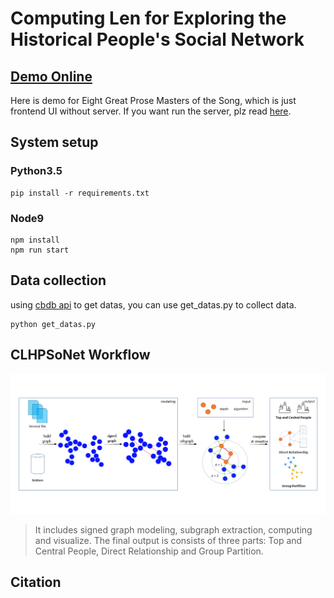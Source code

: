 # Computing Len for Exploring the Historical People's Social Network

## [Demo Online](http://h12345jack.github.io/CLHPSoNet)

Here is demo for Eight Great Prose Masters of the Song, which is just frontend UI without server.
If you want run the server, plz read [here](./setup.md).

## System setup

### Python3.5
```
pip install -r requirements.txt
```

### Node9

```
npm install 
npm run start
```

## Data collection

using [cbdb api](https://projects.iq.harvard.edu/cbdb/cbdb-api) to get datas, you can use get_datas.py to collect data.

```
python get_datas.py
```

## CLHPSoNet Workflow
![](./imgs/framework.png)

> It includes signed graph modeling, subgraph extraction, computing and visualize. The final output is consists of three parts: Top and Central People, Direct Relationship and Group Partition. 



<!-- Average Clustering Coefficient: 0.331
Total triangles: 15441

Diameter: 13
Radius: 0
Average Path length: 4.080560740058098 -->

<!-- #### 宋 song
clustering_coefficient 0.12060757693469124
宋 largest connected subgraph
clustering_coefficient 0.12431603903299564
Name:
Type: SubGraph
Number of nodes: 16456
Number of edges: 29935
Average degree:   3.6382
average_shortest_path_length 4.08057192410704

#### 元 yuan
clustering_coefficient 0.14983122151329337
元 largest connected subgraph
clustering_coefficient 0.1555130902757531
Name:
Type: SubGraph
Number of nodes: 6170
Number of edges: 11718
Average degree:   3.7984
average_shortest_path_length 4.00785702969808

#### 明 ming
clustering_coefficient 0.069994000427896
明 largest connected subgraph
clustering_coefficient 0.07302196355808184
Name:
Type: SubGraph
Number of nodes: 7933
Number of edges: 14354
Average degree:   3.6188
average_shortest_path_length 4.655342915729116

#### 清 qing
clustering_coefficient 0.020977940688046957
清 largest connected subgraph
clustering_coefficient 0.029628018560158693
Name:
Type: SubGraph
Number of nodes: 2001
Number of edges: 2295
Average degree:   2.2939
average_shortest_path_length 7.7171639180409795

> networkx makes the clustering coefficient to be 0 for nodes with degree less than 2 and averages over all the nodes. While Gephi doesn't count the nodes at all that are having degree less than 2 and computes average clustering only for nodes with degree >= 2

[gephi和networkx结果不同的原因](https://stackoverflow.com/questions/41926514/average-clustering-coefficient-for-graph) -->

## Citation

```

```






